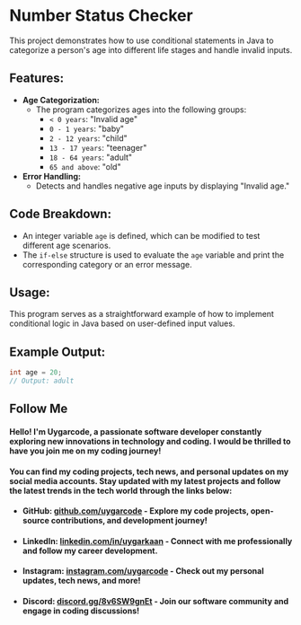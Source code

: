 # Number Status Checker

This project demonstrates how to use conditional statements in Java to categorize a person's age into different life stages and handle invalid inputs.

## Features:
- **Age Categorization:** 
  - The program categorizes ages into the following groups:
    - `< 0 years`: "Invalid age"
    - `0 - 1 years`: "baby"
    - `2 - 12 years`: "child"
    - `13 - 17 years`: "teenager"
    - `18 - 64 years`: "adult"
    - `65 and above`: "old"
- **Error Handling:** 
  - Detects and handles negative age inputs by displaying "Invalid age."

## Code Breakdown:
- An integer variable `age` is defined, which can be modified to test different age scenarios.
- The `if-else` structure is used to evaluate the `age` variable and print the corresponding category or an error message.

## Usage:
This program serves as a straightforward example of how to implement conditional logic in Java based on user-defined input values.

## Example Output:
```java
int age = 20; 
// Output: adult
```

## Follow Me

#### Hello! I'm **Uygarcode**, a passionate software developer constantly exploring new innovations in technology and coding. I would be thrilled to have you join me on my coding journey!

#### You can find my coding projects, tech news, and personal updates on my social media accounts. Stay updated with my latest projects and follow the latest trends in the tech world through the links below: 

- #### **GitHub:** [github.com/uygarcode](https://github.com/uygarcode) - Explore my code projects, open-source contributions, and development journey!
- #### **LinkedIn:** [linkedin.com/in/uygarkaan](https://linkedin.com/in/uygarkaan) - Connect with me professionally and follow my career development.
- #### **Instagram:** [instagram.com/uygarcode](https://instagram.com/uygarcode) - Check out my personal updates, tech news, and more!
- #### **Discord:** [discord.gg/8v6SW9gnEt](https://discord.gg/8v6SW9gnEt) - Join our software community and engage in coding discussions!
